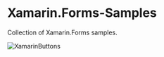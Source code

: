 # Xamarin.Forms-Samples
Collection of Xamarin.Forms samples.

![XamarinButtons](https://github.com/AppsLab2019/Xamarin.Forms-Samples/blob/master/XamarinButtons/Screenshot_1579617180.png)
